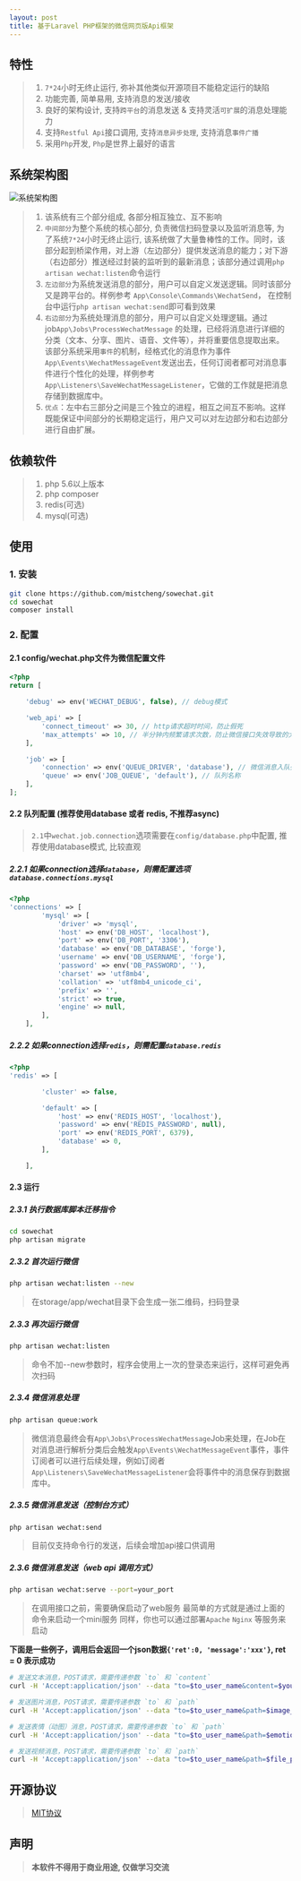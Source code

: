 ```yaml
---
layout: post
title: 基于Laravel PHP框架的微信网页版Api框架
---
```


## 特性
>1. `7*24`小时无终止运行, 弥补其他类似开源项目不能稳定运行的缺陷
>2. 功能完善, 简单易用, 支持消息的发送/接收
>3. 良好的架构设计, 支持`跨平台`的消息发送 & 支持灵活`可扩展`的消息处理能力
>4. 支持`Restful Api`接口调用, 支持`消息异步处理`, 支持消息`事件广播`
>5. 采用`Php`开发, `Php`是世界上最好的语言

## 系统架构图
![系统架构图](http://oukei.me/images/sowechat_arch_v1.1.svg)
>1. 该系统有三个部分组成, 各部分相互独立、互不影响
>2. `中间部分`为整个系统的核心部分, 负责微信扫码登录以及监听消息等, 为了系统`7*24`小时无终止运行, 该系统做了大量鲁棒性的工作。同时，该部分起到桥梁作用，对上游（左边部分）提供发送消息的能力；对下游（右边部分）推送经过封装的监听到的最新消息；该部分通过调用`php artisan wechat:listen`命令运行
>3. `左边部分`为系统发送消息的部分，用户可以自定义发送逻辑。同时该部分又是跨平台的。样例参考 `App\Console\Commands\WechatSend`， 在控制台中运行`php artisan wechat:send`即可看到效果
>4. `右边部分`为系统处理消息的部分，用户可以自定义处理逻辑。通过job`App\Jobs\ProcessWechatMessage` 的处理，已经将消息进行详细的分类（文本、分享、图片、语音、文件等），并将重要信息提取出来。该部分系统采用`事件`的机制，经格式化的消息作为事件`App\Events\WechatMessageEvent`发送出去，任何订阅者都可对消息事件进行个性化的处理，样例参考`App\Listeners\SaveWechatMessageListener`，它做的工作就是把消息存储到数据库中。
>5. `优点`：左中右三部分之间是三个独立的进程，相互之间互不影响。这样既能保证中间部分的长期稳定运行，用户又可以对左边部分和右边部分进行自由扩展。
 

## 依赖软件
>1. php 5.6以上版本
>2. php composer
>3. redis(可选)
>4. mysql(可选) 

## 使用
### 1. 安装
```bash
git clone https://github.com/mistcheng/sowechat.git
cd sowechat
composer install
```

### 2. 配置
#### 2.1 config/wechat.php文件为微信配置文件
```php
<?php
return [

    'debug' => env('WECHAT_DEBUG', false), // debug模式

    'web_api' => [
        'connect_timeout' => 30, // http请求超时时间，防止假死
        'max_attempts' => 10, // 半分钟内频繁请求次数，防止微信接口失效导致的大量请求
    ],

    'job' => [
        'connection' => env('QUEUE_DRIVER', 'database'), // 微信消息入队列引擎，推荐database|redis
        'queue' => env('JOB_QUEUE', 'default'), // 队列名称
    ],
];

```
#### 2.2 队列配置 (推荐使用database 或者 redis, 不推荐async)
>`2.1`中`wechat.job.connection`选项需要在`config/database.php`中配置, 推荐使用database模式, 比较直观

##### 2.2.1 如果connection选择`database`，则需配置选项`database.connections.mysql`
```php
<?php
'connections' => [
        'mysql' => [
            'driver' => 'mysql',
            'host' => env('DB_HOST', 'localhost'),
            'port' => env('DB_PORT', '3306'),
            'database' => env('DB_DATABASE', 'forge'),
            'username' => env('DB_USERNAME', 'forge'),
            'password' => env('DB_PASSWORD', ''),
            'charset' => 'utf8mb4',
            'collation' => 'utf8mb4_unicode_ci',
            'prefix' => '',
            'strict' => true,
            'engine' => null,
        ],
    ],
```

#####  2.2.2 如果connection选择`redis`，则需配置`database.redis`
```php
<?php
'redis' => [

        'cluster' => false,

        'default' => [
            'host' => env('REDIS_HOST', 'localhost'),
            'password' => env('REDIS_PASSWORD', null),
            'port' => env('REDIS_PORT', 6379),
            'database' => 0,
        ],

    ],
```

#### 2.3 运行

##### 2.3.1 执行数据库脚本迁移指令
```bash
cd sowechat
php artisan migrate
```

##### 2.3.2 首次运行微信
```bash
php artisan wechat:listen --new
```
>在storage/app/wechat目录下会生成一张二维码，扫码登录

##### 2.3.3 再次运行微信
```bash
php artisan wechat:listen
```
>命令不加--new参数时，程序会使用上一次的登录态来运行，这样可避免再次扫码

##### 2.3.4 微信消息处理
```bash
php artisan queue:work
```
>微信消息最终会有`App\Jobs\ProcessWechatMessage`Job来处理，在Job在对消息进行解析分类后会触发`App\Events\WechatMessageEvent`事件，事件订阅者可以进行后续处理，例如订阅者`App\Listeners\SaveWechatMessageListener`会将事件中的消息保存到数据库中。

##### 2.3.5 微信消息发送（控制台方式）
```bash
php artisan wechat:send
```
>目前仅支持命令行的发送，后续会增加api接口供调用

##### 2.3.6 微信消息发送（web api 调用方式）
```bash
php artisan wechat:serve --port=your_port
```
>在调用接口之前，需要确保启动了web服务
>最简单的方式就是通过上面的命令来启动一个mini服务
>同样，你也可以通过部署`Apache` `Nginx` 等服务来启动

**下面是一些例子，调用后会返回一个json数据`{'ret':0, 'message':'xxx'}`, ret = 0 表示成功**
```bash
# 发送文本消息，POST请求，需要传递参数 `to` 和 `content`
curl -H 'Accept:application/json' --data "to=$to_user_name&content=$your_content" http://localhost:$your_port/api/wechat/messages/text
```
```bash
# 发送图片消息，POST请求，需要传递参数 `to` 和 `path`
curl -H 'Accept:application/json' --data "to=$to_user_name&path=$image_path" http://localhost:$your_port/api/wechat/messages/image
```
```bash
# 发送表情（动图）消息，POST请求，需要传递参数 `to` 和 `path`
curl -H 'Accept:application/json' --data "to=$to_user_name&path=$emotion_path" http://localhost:$your_port/api/wechat/messages/emotion
```
```bash
# 发送视频消息，POST请求，需要传递参数 `to` 和 `path`
curl -H 'Accept:application/json' --data "to=$to_user_name&path=$file_path" http://localhost:$your_port/api/wechat/messages/file
```

## 开源协议

>[MIT协议](http://opensource.org/licenses/MIT)

## 声明

>**本软件不得用于商业用途, 仅做学习交流**